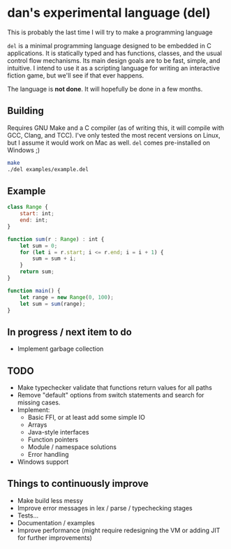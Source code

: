 # dan's experimental language (del)
This is probably the last time I will try to make a programming language

`del` is a minimal programming language designed to be embedded in C applications. It is statically typed and has functions, classes, and the usual control flow mechanisms. Its main design goals are to be fast, simple, and intuitive. I intend to use it as a scripting language for writing an interactive fiction game, but we'll see if that ever happens.

The language is **not done**. It will hopefully be done in a few months.

## Building
Requires GNU Make and a C compiler (as of writing this, it will compile with GCC, Clang, and TCC). I've only tested the most recent versions on Linux, but I assume it would work on Mac as well. `del` comes pre-installed on Windows ;)

``` bash
make
./del examples/example.del
```


## Example
``` js
class Range {
    start: int;
    end: int;
}

function sum(r : Range) : int {
    let sum = 0;
    for (let i = r.start; i <= r.end; i = i + 1) {
        sum = sum + i;
    }
    return sum;
}

function main() {
    let range = new Range(0, 100);
    let sum = sum(range);
}
```

## In progress / next item to do
- Implement garbage collection


## TODO
- Make typechecker validate that functions return values for all paths
- Remove "default" options from switch statements and search for missing cases.
- Implement:
  - Basic FFI, or at least add some simple IO
  - Arrays
  - Java-style interfaces
  - Function pointers
  - Module / namespace solutions
  - Error handling
- Windows support


## Things to continuously improve
- Make build less messy
- Improve error messages in lex / parse / typechecking stages
- Tests...
- Documentation / examples
- Improve performance (might require redesigning the VM or adding JIT for further improvements)

